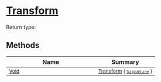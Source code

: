 # [Transform](./ResampleSamplesCountBased-100663801.md)


Return type:
## Methods

| Name | Summary | 
| --- | --- | 
| <sub>[Void](https://docs.microsoft.com/en-us/dotnet/api/System.Void)</sub><img width=200/>| <sub>[Transform](./ResampleSamplesCountBased-100663801.md) ( [`Signature`](./../../../../Signature.md) )</sub>| <br>


